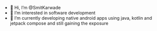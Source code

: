 - 👋 Hi, I’m @SmitKarwade
- 👀 I’m interested in software development
- 🌱 I’m currently developing native android apps using java, kotlin and jetpack compose and still gaining the exposure


<!---
SmitKarwade/SmitKarwade is a ✨ special ✨ repository because its `README.md` (this file) appears on your GitHub profile.
You can click the Preview link to take a look at your changes.
--->
